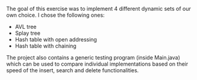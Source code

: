 The goal of this exercise was to implement 4 different dynamic sets of our own choice. I chose the following ones:

- AVL tree
- Splay tree
- Hash table with open addressing
- Hash table with chaining

The project also contains a generic testing program (inside Main.java) which can be used to compare individual implementations based on their speed of the insert, search and delete functionalities.